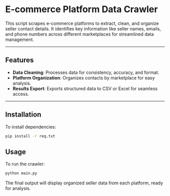 
# E-commerce Platform Data Crawler

This script scrapes e-commerce platforms to extract, clean, and organize seller contact details. It identifies key information like seller names, emails, and phone numbers across different marketplaces for streamlined data management.

---

## Features

- **Data Cleaning**: Processes data for consistency, accuracy, and format.
- **Platform Organization**: Organizes contacts by marketplace for easy analysis.
- **Results Export**: Exports structured data to CSV or Excel for seamless access.

---

## Installation

To install dependencies:
```bash
pip install -r req.txt
```

## Usage

To run the crawler:
```bash
python main.py
```

The final output will display organized seller data from each platform, ready for analysis.

